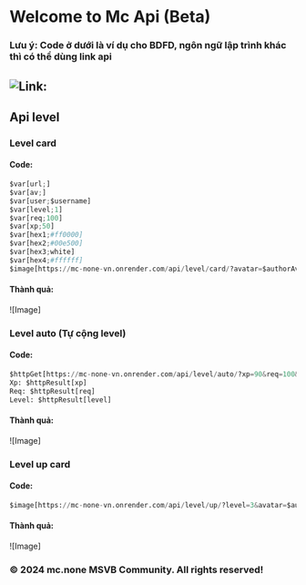 # Welcome to Mc Api (Beta)
### Lưu ý: Code ở dưới là ví dụ cho BDFD, ngôn ngữ lập trình khác thì có thể dùng link api
## ![Link:](https://mc-none-vn.onrender.com)


## Api level

### Level card
#### Code:
```python
$var[url;]
$var[av;]
$var[user;$username]
$var[level;1]
$var[req;100]
$var[xp;50]
$var[hex1;#ff0000]
$var[hex2;#00e500]
$var[hex3;white]
$var[hex4;#ffffff]
$image[https://mc-none-vn.onrender.com/api/level/card/?avatar=$authorAvatar&username=$username&level=1&xp=10&req=100&color_bg=$url[encode;#ff0000]&color_xp=$url[encode;#00e500]&color_font=$url[encode;white]&color_xp_bg=$url[encode;#ff0000]]
```
#### Thành quả:
![Image]

### Level auto (Tự cộng level)
#### Code:
```python
$httpGet[https://mc-none-vn.onrender.com/api/level/auto/?xp=90&req=100&level=2&add=5]
Xp: $httpResult[xp]
Req: $httpResult[req]
Level: $httpResult[level]
```
#### Thành quả:
![Image]

### Level up card
#### Code:
```python
$image[https://mc-none-vn.onrender.com/api/level/up/?level=3&avatar=$authorAvatar]
```
#### Thành quả:
![Image]


### © 2024 mc.none MSVB Community. All rights reserved!